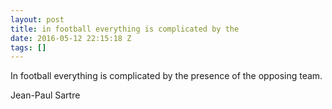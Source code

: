 ```yaml
---
layout: post
title: in football everything is complicated by the
date: 2016-05-12 22:15:18 Z
tags: []
---
```

In football everything is complicated by the presence of the opposing team.

Jean-Paul Sartre

